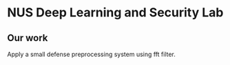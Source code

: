 # NUS Deep Learning and Security Lab

## Our work

Apply a small defense preprocessing system using fft filter.
